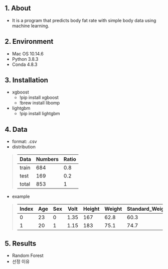 ## 1. About
- It is a program that predicts body fat rate with simple body data using machine learning.

## 2. Environment
- Mac OS 10.14.6
- Python 3.8.3
- Conda 4.8.3

## 3. Installation
- xgboost<br/>
    - !pip install xgboost<br/>
    - !brew install libomp
- lightgbm<br/>
    - !pip install lightgbm

## 4. Data
- format: .csv<br/>
- distribution

> |Data|Numbers|Ratio|
> |---|---|---|
> |train|684|0.8|
> |test|169|0.2|
> |total|853|1|

- example

> |Index|Age|Sex|Volt|Height|Weight|Standard_Weight|Body_Fat_Rate|
> |---|---|---|---|---|---|---|---|
> |0|23|0|1.35|167|62.8|60.3|31.9
> |1|20|1|1.15|183|75.1|74.7|12.6

## 5. Results
- Random Forest
- 선정 이유